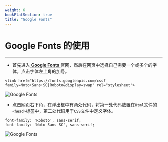 ```yaml
---
weight: 6
bookFlatSection: true
title: "Google Fonts"
---
```


# **<i class="fa fa-tags"></i> Google Fonts 的使用**

<hr>

- 首先进入[ **Google Fonts** ](https://fonts.google.com/)官网，然后在网页中选择自己需要一个或多个的字体，点击字体左上角的加号。
```
<link href="https://fonts.googleapis.com/css?family=Noto+Sans+SC|Roboto&display=swap" rel="stylesheet">
```
![Google Fonts](https://cdn.img.wenhairu.com/images/2019/11/07/AEDLh.png)

- 点击网页右下角，在弹出框中有两处代码，将第一处代码放置在`Html`文件的`<head>`标签中，第二处代码用于`CSS`文件中定义字体。
```
font-family: 'Roboto', sans-serif;
font-family: 'Noto Sans SC', sans-serif;
```  
![Google Fonts](https://cdn.img.wenhairu.com/images/2019/11/07/AEUDP.png)








